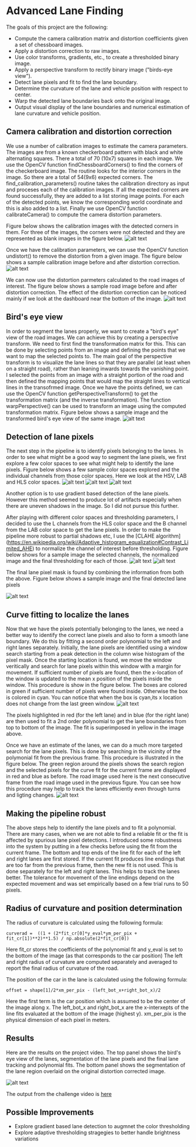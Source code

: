 # Advanced Lane Finding

The goals of this project are the following:

* Compute the camera calibration matrix and distortion coefficients given a set of chessboard images.
* Apply a distortion correction to raw images.
* Use color transforms, gradients, etc., to create a thresholded binary image.
* Apply a perspective transform to rectify binary image ("birds-eye view").
* Detect lane pixels and fit to find the lane boundary.
* Determine the curvature of the lane and vehicle position with respect to center.
* Warp the detected lane boundaries back onto the original image.
* Output visual display of the lane boundaries and numerical estimation of lane curvature and vehicle position.

[//]: # (Image References)

[image1]: ./output_images/calibration_find_corners.png
[image2]: ./output_images/calibration_result.png
[image3]: ./output_images/calibration_result_road.png
[image4]: ./output_images/perspective_projection_result.png
[image5]: ./output_images/color_space_sample1.png
[image6]: ./output_images/color_space_sample2.png
[image7]: ./output_images/color_space_sample3.png
[image8]: ./output_images/color_threshold_1.png
[image9]: ./output_images/color_threshold_2.png
[image10]: ./output_images/color_threshold_3.png
[image11]: ./output_images/lane_finding.png
[image12]: ./output_images/lane_tracking.png
[image13]: ./output_images/project_video_output_debug.gif


## Camera calibration and distortion correction

We use a number of calibration images to estimate the camera parameters. The images are from a known checkerboard pattern with black and white
alternating squares. There a total of 70 (10x7) squares in each image. We use the OpenCV function findChessboardCorners() to find the corners
of the checkerboard image. The routine looks for the interior corners in the image. So there are a total of 54(9x6) expected corners. 
The find_calibration_parameters() routine takes the calibration directory as input and proceses each of the calibration images. If all the expected corners are found successfully, they are added to a list storing image points. For each of the detected points, we know the corresponding  world coordinate and this is also added to a list. Finally we use OpenCV function calibrateCamera() to compute the camera distortion parameters.

Figure below shows the calibration images with the detected corners in them. For three of the images, the corners were not detected and they are represented as blank images in the figure below.
![alt text][image1]

Once we have the calibration parameters, we can use the OpenCV function undistort() to remove the distortion from a given image. The figure below shows a sample calibration image before and after distortion correction.
![alt text][image2]

We can now use the distortion parmeters calculated to the road images of interest. The figure below shows a sample road image before and after distortion correction. The effect of the distortion correction can be noticed  mainly if we look at the dashboard near the bottom of the image.
![alt text][image3]

## Bird's eye view

In order to segment the lanes properly, we want to create a "bird's eye" view of the road images. We can achieve this by creating a perspective transform.  We need to first find the transformation matrix for this. This can be done by selecting points from an image and defining the points that we want to map the selected points to. The main goal of the perspective transform is to visualize the lane lines so that they are parallel (at least when on a straight road), rather than leaning inwards towards the vanishing point. I selected the points from an image with a straight portion of the road and then defined the mapping points that would map the straight lines to vertical lines in the transofrmed image. Once we have the points defined, we can use the OpenCV function getPerspectiveTransform() to get the transformation matrix (and the inverse transformation).
The function warpPerspective() can be used to transform an image using the computed transformation matrix. Figure below shows a sample image and the 
transformed bird's eye view of the same image.
![alt text][image4]

## Detection of lane pixels

The next step in the pipeline is to identify pixels belonging to the lanes. In order to see what might be a good way to segment the lane pixels, we first explore a few color spaces to see what might help to identify the lane pixels. Figure below shows a few sample color spaces explored and the individual channels from those color spaces. Here we look at the HSV, LAB and HLS color spaces.
![alt text][image5]
![alt text][image6]
![alt text][image7]

Another option is to use gradient based detection of the lane pixels. However this method seemed to produce lot of artifacts especially when there are uneven shadows in the image. So I did not pursue this further.

After playing with different color spaces and thresholding parameters, I decided to use the L channels from the HLS color space and the B channel from the LAB color space to get the lane pixels. In order to make the pipeline more robust to partial shadows etc, I use the [CLAHE algorithm] (https://en.wikipedia.org/wiki/Adaptive_histogram_equalization#Contrast_Limited_AHE) to normalize the channel of interest before thresholding. Figure below shows for a sample image the selected channels, the normalized image and the final thresholding for each of those.
![alt text][image8]
![alt text][image9]

The final lane pixel mask is found by combining the information from both the above. Figure below shows a sample image and the final detected lane pixels 

![alt text][image10]

## Curve fitting to localize the lanes

Now that we have the pixels potentially belonging to the lanes, we need a better way to identify the correct lane pixels and also to form a smooth lane boundary. We do this by fitting a second order polynomial to the left and right lanes separately. Initially, the lane pixels are identified using a window search starting from a peak detection in the column wise histogram of the pixel mask. Once the starting location is found, we move the window veritically and search for lane pixels within this window with a margin for movement. If sufficient number of pixels are found, then the x-location of the window is updated to the mean x position of the pixels inside the window. This procedure is show in the figure below. The boxes are colored in green if sufficient number of pixels were found inside. Otherwise the box is colored in cyan. You can notice that when the box is cyan,its x location does not change from the last green window.
![alt text][image11]

The pixels highlighted in red (for the left lane) and in blue (for the right lane) are then used to fit a 2nd order polynomial to get the lane boundaries from top to bottom of the image. The fit is superimposed in yellow in the image above.

Once we have an estimate of the lanes, we can do a much more targeted search for the lane pixels. This is done by searching in the vicinity of the polymonial fit from the previous frame. This procedure is illustrated in the figure below. The green region around the pixels shows the search region and the selected pixels for the curve fit for the current frame are displayed in red and blue as before. The road image used here is the next consecutive frame from the road image used in the previous figure. You can see how this procedure may help to track the lanes efficiently even through turns and ligting changes.
![alt text][image12]

## Making the pipeline robust

The above steps help to identify the lane pixels and to fit a polynomial. There are many cases, when we are not able to find a reliable fit or the fit is affected by spurious lane pixel detections. I introduced some robustness into the system by putting in a few checks before using the fit from the current frame.  The bottom and top ends of the line fit for each of the left and right lanes are first stored. If the current fit produces line endings that are too far from the previous frame, then the new fit is not used. This is done separately for the left and right lanes. This helps to track the lanes better. The tolerance for movement of the line endings depend on the expected movement and was set empirically based on a few trial runs to 50 pixels.   

## Radius of curvature and position determination

The radius of curvature is calculated using the following formula:
```
curverad =  ((1 + (2*fit_cr[0]*y_eval*ym_per_pix + fit_cr[1])**2)**1.5) / np.absolute(2*fit_cr[0])
```

Here fit_cr stores the coefficients of the polynomial fit and y_eval is set to the bottom of the image (as that corresponds to the car position)
The left and right radius of curvature are computed separately and averaged  to report the final radius of curvature of the road.

The position of the car in the lane is calculated using the following formula:
```
offset = shape[1]/2*xm_per_pix - (left_bot_x+right_bot_x)/2
```

Here the first term is the car position which is assumed to be the center of the image along x. The left_bot_x and right_bot_x are the x-interxepts of the line fits evaluated at the bottom of the image (highest y). xm_per_pix is the physical dimension of each pixel in meters.


## Results 

Here are the results on the project video. The top panel shows the bird's eye view of the lanes, segmentation of the lane pixels and the final lane tracking and polynomial fits. The bottom panel shows the segmentation of the lane region overlaid on the original distortion corrected image.

![alt text][image13]

The output from the challenge video is [here](https://github.com/iyerhari5/P4-AdvancedLaneFinding/tree/master/output_images/challenge_video_output_debug.gif)


## Possible Improvements

* Explore gradient based lane detection to augmnet the color thresholding
* Explore adaptive thresholding stragegies to better handle brightness variations